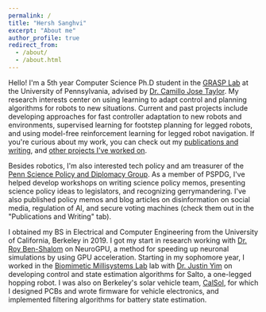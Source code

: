 ```yaml
---
permalink: /
title: "Hersh Sanghvi"
excerpt: "About me"
author_profile: true
redirect_from: 
  - /about/
  - /about.html
---
```

Hello! I'm a 5th year Computer Science Ph.D student in the [GRASP Lab](https://www.grasp.upenn.edu/) at the University of Pennsylvania, advised by [Dr. Camillo Jose Taylor](https://www.cis.upenn.edu/~cjtaylor/). My research interests center on using learning to adapt control and planning algorithms for robots to new situations. Current and past projects include developing approaches for fast controller adaptation to new robots and environments, supervised learning for footstep planning for legged robots, and using model-free reinforcement learning for legged robot navigation. If you're curious about my work, you can check out my [publications and writing](/publications), and [other projects I've worked on](/projects). 

Besides robotics, I'm also interested tech policy and am treasurer of the [Penn Science Policy and Diplomacy Group](https://www.pspdg.com/). As a member of PSPDG, I've helped develop workshops on writing science policy memos, presenting science policy ideas to legislators, and recognizing gerrymandering. I've also published policy memos and blog articles on disinformation on social media, regulation of AI, and secure voting machines (check them out in the "Publications and Writing" tab).

I obtained my BS in Electrical and Computer Engineering from the University of California, Berkeley in 2019. 
I got my start in research working with [Dr. Roy Ben-Shalom](https://physicians.ucdavis.edu/details/43057/roy-ben-shalom-sacramento) on NeuroGPU, a method for speeding up neuronal simulations by using GPU acceleration. 
Starting in my sophomore year, I worked in the [Biomimetic Millisystems Lab](http://people.eecs.berkeley.edu/~ronf/Biomimetics.html) lab with [Dr. Justin Yim](https://publish.illinois.edu/jkyim/) on developing control and state estimation algorithms for Salto, a one-legged hopping robot. 
I was also on Berkeley's solar vehicle team, [CalSol](https://calsol.berkeley.edu/), for which I designed PCBs and wrote firmware for vehicle electronics, and implemented filtering algorithms for battery state estimation.
